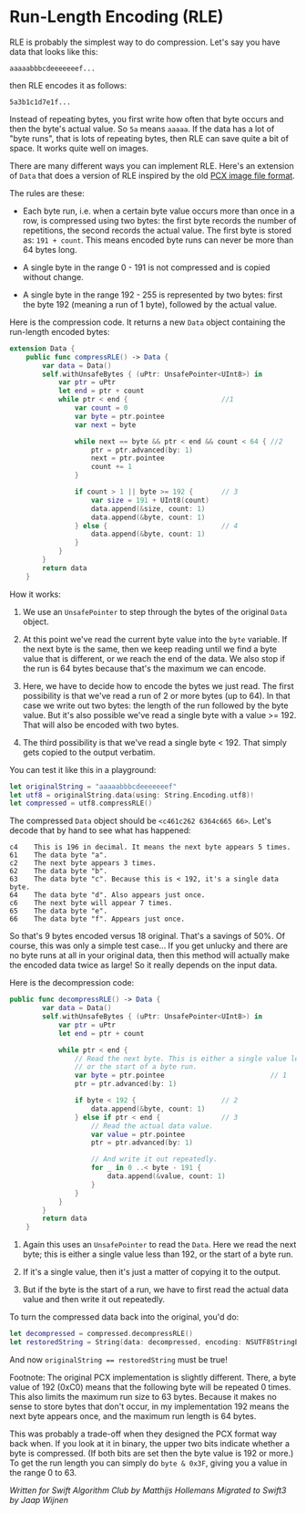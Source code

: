 # Run-Length Encoding (RLE)

RLE is probably the simplest way to do compression. Let's say you have data that looks like this:

	aaaaabbbcdeeeeeeef...

then RLE encodes it as follows:

	5a3b1c1d7e1f...

Instead of repeating bytes, you first write how often that byte occurs and then the byte's actual value. So `5a` means `aaaaa`. If the data has a lot of "byte runs", that is lots of repeating bytes, then RLE can save quite a bit of space. It works quite well on images.

There are many different ways you can implement RLE. Here's an extension of `Data` that does a version of RLE inspired by the old [PCX image file format](https://en.wikipedia.org/wiki/PCX).

The rules are these:

- Each byte run, i.e. when a certain byte value occurs more than once in a row, is compressed using two bytes: the first byte records the number of repetitions, the second records the actual value. The first byte is stored as: `191 + count`. This means encoded byte runs can never be more than 64 bytes long.

- A single byte in the range 0 - 191 is not compressed and is copied without change.

- A single byte in the range 192 - 255 is represented by two bytes: first the byte 192 (meaning a run of 1 byte), followed by the actual value.

Here is the compression code. It returns a new `Data` object containing the run-length encoded bytes:

```swift
extension Data {
    public func compressRLE() -> Data {
        var data = Data()
        self.withUnsafeBytes { (uPtr: UnsafePointer<UInt8>) in
            var ptr = uPtr
            let end = ptr + count
            while ptr < end { 						//1
                var count = 0
                var byte = ptr.pointee
                var next = byte

                while next == byte && ptr < end && count < 64 { //2
                    ptr = ptr.advanced(by: 1)
                    next = ptr.pointee
                    count += 1
                }

                if count > 1 || byte >= 192 {       // 3
                    var size = 191 + UInt8(count)
                    data.append(&size, count: 1)
                    data.append(&byte, count: 1)
                } else {                            // 4
                    data.append(&byte, count: 1)
                }
            }
        }
        return data
    }
```

How it works:

1. We use an `UnsafePointer` to step through the bytes of the original `Data` object.

2. At this point we've read the current byte value into the `byte` variable. If the next byte is the same, then we keep reading until we find a byte value that is different, or we reach the end of the data. We also stop if the run is 64 bytes because that's the maximum we can encode.

3. Here, we have to decide how to encode the bytes we just read. The first possibility is that we've read a run of 2 or more bytes (up to 64). In that case we write out two bytes: the length of the run followed by the byte value. But it's also possible we've read a single byte with a value >= 192. That will also be encoded with two bytes.

4. The third possibility is that we've read a single byte < 192. That simply gets copied to the output verbatim.

You can test it like this in a playground:

```swift
let originalString = "aaaaabbbcdeeeeeeef"
let utf8 = originalString.data(using: String.Encoding.utf8)!
let compressed = utf8.compressRLE()
```

The compressed `Data` object should be `<c461c262 6364c665 66>`. Let's decode that by hand to see what has happened:

	c4    This is 196 in decimal. It means the next byte appears 5 times.
	61    The data byte "a".
	c2    The next byte appears 3 times.
	62    The data byte "b".
	63    The data byte "c". Because this is < 192, it's a single data byte.
	64    The data byte "d". Also appears just once.
	c6    The next byte will appear 7 times.
	65    The data byte "e".
	66    The data byte "f". Appears just once.

So that's 9 bytes encoded versus 18 original. That's a savings of 50%. Of course, this was only a simple test case... If you get unlucky and there are no byte runs at all in your original data, then this method will actually make the encoded data twice as large! So it really depends on the input data.

Here is the decompression code:

```swift
public func decompressRLE() -> Data {
        var data = Data()
        self.withUnsafeBytes { (uPtr: UnsafePointer<UInt8>) in
            var ptr = uPtr
            let end = ptr + count

            while ptr < end {
                // Read the next byte. This is either a single value less than 192,
                // or the start of a byte run.
                var byte = ptr.pointee							// 1
                ptr = ptr.advanced(by: 1)

                if byte < 192 {                     // 2
                    data.append(&byte, count: 1)
                } else if ptr < end {               // 3
                    // Read the actual data value.
                    var value = ptr.pointee
                    ptr = ptr.advanced(by: 1)

                    // And write it out repeatedly.
                    for _ in 0 ..< byte - 191 {
                        data.append(&value, count: 1)
                    }
                }
            }
        }
        return data
    }

```

1. Again this uses an `UnsafePointer` to read the `Data`. Here we read the next byte; this is either a single value less than 192, or the start of a byte run.

2. If it's a single value, then it's just a matter of copying it to the output.

3. But if the byte is the start of a run, we have to first read the actual data value and then write it out repeatedly.

To turn the compressed data back into the original, you'd do:

```swift
let decompressed = compressed.decompressRLE()
let restoredString = String(data: decompressed, encoding: NSUTF8StringEncoding)
```

And now `originalString == restoredString` must be true!

Footnote: The original PCX implementation is slightly different. There, a byte value of 192 (0xC0) means that the following byte will be repeated 0 times. This also limits the maximum run size to 63 bytes. Because it makes no sense to store bytes that don't occur, in my implementation 192 means the next byte appears once, and the maximum run length is 64 bytes.

This was probably a trade-off when they designed the PCX format way back when. If you look at it in binary, the upper two bits indicate whether a byte is compressed. (If both bits are set then the byte value is 192 or more.) To get the run length you can simply do `byte & 0x3F`, giving you a value in the range 0 to 63.

*Written for Swift Algorithm Club by Matthijs Hollemans*
*Migrated to Swift3 by Jaap Wijnen*
